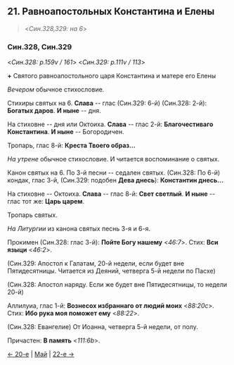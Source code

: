 
## 21. Равноапостольных Константина и Елены

> <*Син.328,329: на 6*>

### Син.328, Син.329

<*Син.328: p.159v / 161*>
<*Син.329: p.111v / 113*>

**+** Святого равноапостольного царя Константина и матере его Елены

*Вечером* обычное стихословие. 

Стихиры святых на 6. 
**Слава** -- глас (Син.329: 6-й) (Син.328: 2-й): **Богатых даров**. 
**И ныне** -- дня. 

На стиховне -- дня или Октоиха. 
**Слава** -- глас 2-й: **Благочестиваго Константина**.
**И ныне** -- Богородичен. 

Тропарь, глас 8-й: **Креста Твоего образ...**

*На утрене* обычное стихословие. 
И читается воспоминание о святых. 

Канон святых на 6. 
По 3-й песни -- седален святых.
(Син.328: По 6-й) кондак, глас 3-й, (Син.329: подобен **Дева днесь**): 
**Константин днесь...**

На стиховне -- Октоиха.
**Слава** -- глас 8-й: **Свет светлый**.
**И ныне** -- глас тот же: **Царь царем**. 

Тропарь святых. 

*На Литургии* из канона святых песнь 3-я и 6-я. 

Прокимен (Син.328: глас 3-й): **Пойте Богу нашему** <*46:7*>.
Стих: **Вси языци** <*46:2*>.

(Син.329: Апостол к Галатам, 20-й недели, если будет вне Пятидесятницы.
Читается из Деяний, четверга 5-й недели по Пасхе)

(Син.328: Апостол наряду. Если же будет вне Пятидесятницы, то недели 20-й)

Аллилуиа, глас 1-й: **Вознесох избраннаго от людий моих** <*88:20c*>. 
Стих: **Ибо рука моя поможет ему** <*88:22*>. 

(Син.328: Евангелие) От Иоанна, четверга 5-й недели, от полу.

Причастен: **В память** <*111:6b*>.

[← 20-е](05_20_SAB.ru.md) | [Май](README.md#21-й) | [22-е →](05_22_SAB.ru.md)
